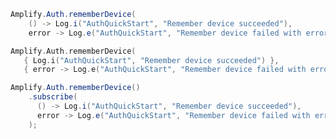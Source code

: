<amplify-block-switcher>
<amplify-block name="Java">

```java
Amplify.Auth.rememberDevice(
    () -> Log.i("AuthQuickStart", "Remember device succeeded"),
    error -> Log.e("AuthQuickStart", "Remember device failed with error " + error.toString()));
```

</amplify-block>
<amplify-block name="Kotlin">

 ```kotlin
Amplify.Auth.rememberDevice(
    { Log.i("AuthQuickStart", "Remember device succeeded") },
    { error -> Log.e("AuthQuickStart", "Remember device failed with error: $error") })
```

</amplify-block>
<amplify-block name="RxJava">

```java
Amplify.Auth.rememberDevice()
    .subscribe(
      () -> Log.i("AuthQuickStart", "Remember device succeeded"),
      error -> Log.e("AuthQuickStart", "Remember device failed with error " + error.toString())
    );
```

</amplify-block>
</amplify-block-switcher>
